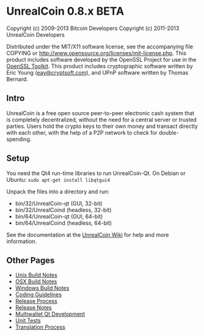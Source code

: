 UnrealCoin 0.8.x BETA
====================

Copyright (c) 2009-2013 Bitcoin Developers
Copyright (c) 2011-2013 UnrealCoin Developers

Distributed under the MIT/X11 software license, see the accompanying
file COPYING or http://www.opensource.org/licenses/mit-license.php.
This product includes software developed by the OpenSSL Project for use in the [OpenSSL Toolkit](http://www.openssl.org/). This product includes
cryptographic software written by Eric Young ([eay@cryptsoft.com](mailto:eay@cryptsoft.com)), and UPnP software written by Thomas Bernard.


Intro
---------------------
UnrealCoin is a free open source peer-to-peer electronic cash system that is
completely decentralized, without the need for a central server or trusted
parties.  Users hold the crypto keys to their own money and transact directly
with each other, with the help of a P2P network to check for double-spending.


Setup
---------------------
You need the Qt4 run-time libraries to run UnrealCoin-Qt. On Debian or Ubuntu:
	`sudo apt-get install libqtgui4`

Unpack the files into a directory and run:

- bin/32/UnrealCoin-qt (GUI, 32-bit)
- bin/32/UnrealCoind (headless, 32-bit)
- bin/64/UnrealCoin-qt (GUI, 64-bit)
- bin/64/UnrealCoind (headless, 64-bit)

See the documentation at the [UnrealCoin Wiki](http://UnrealCoin.info)
for help and more information.


Other Pages
---------------------
- [Unix Build Notes](build-unix.md)
- [OSX Build Notes](build-osx.md)
- [Windows Build Notes](build-msw.md)
- [Coding Guidelines](coding.md)
- [Release Process](release-process.md)
- [Release Notes](release-notes.md)
- [Multiwallet Qt Development](multiwallet-qt.md)
- [Unit Tests](unit-tests.md)
- [Translation Process](translation_process.md)

